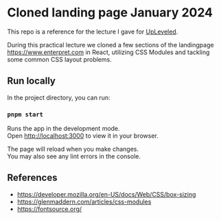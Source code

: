 # Cloned landing page January 2024

This repo is a reference for the lecture I gave for [UpLeveled](https://upleveled.io/).

During this practical lecture we cloned a few sections of the landingpage https://www.enterpret.com in React, utilizing CSS Modules and tackling some common CSS layout problems.

## Run locally

In the project directory, you can run:

### `pnpm start`

Runs the app in the development mode.\
Open [http://localhost:3000](http://localhost:3000) to view it in your browser.

The page will reload when you make changes.\
You may also see any lint errors in the console.


## References

- https://developer.mozilla.org/en-US/docs/Web/CSS/box-sizing
- https://glenmaddern.com/articles/css-modules
- https://fontsource.org/
